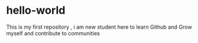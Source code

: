 # hello-world
This is my first repository ,  i am new student here to learn Github and Grow myself and contribute to communities

